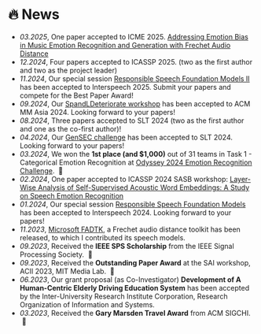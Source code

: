 # 🔥 News
- *03.2025*, One paper accepted to ICME 2025. [Addressing Emotion Bias in Music Emotion Recognition and Generation with Frechet Audio Distance](https://arxiv.org/abs/2409.15545)
- *12.2024*, Four papers accepted to ICASSP 2025. (two as the first author and two as the project leader)
- *11.2024*, Our special session [Responsible Speech Foundation Models II](https://sites.google.com/view/responsiblespeech/) has been accepted to Interspeech 2025. Submit your papers and compete for the Best Paper Award!
- *09.2024*, Our [SpandLDeteriorate workshop](https://sites.google.com/view/spandldeteriorate) has been accepted to ACM MM Asia 2024. Looking forward to your papers!
- *08.2024*, Three papers accepted to SLT 2024 (two as the first author and one as the co-first author)!
- *04.2024*, Our [GenSEC challenge](https://sites.google.com/view/gensec-challenge) has been accepted to SLT 2024. Looking forward to your papers!
- *03.2024*, We won the **1st place (and $1,000)** out of 31 teams in Task 1 - Categorical Emotion Recognition at [Odyssey 2024 Emotion Recognition Challenge](https://www.odyssey2024.org/emotion-recognition-challenge). &nbsp;🎉
- *02.2024*, One paper accepted to ICASSP 2024 SASB workshop: [Layer-Wise Analysis of Self-Supervised Acoustic Word Embeddings: A Study on Speech Emotion Recognition](https://arxiv.org/abs/2402.02617)
- *01.2024*, Our special session [Responsible Speech Foundation Models](https://sites.google.com/view/responsiblespeech/) has been accepted to Interspeech 2024. Looking forward to your papers!
- *11.2023*, [Microsoft FADTK](https://github.com/microsoft/fadtk), a Frechet audio distance toolkit has been released, to which I contributed its speech models.
- *09.2023*, Received the **IEEE SPS Scholarship** from the IEEE Signal Processing Society. &nbsp;🎉
- *09.2023*, Received the **Outstanding Paper Award** at the SAI workshop, ACII 2023, MIT Media Lab. &nbsp;🎉
- *06.2023*, Our grant proposal (as Co-Investigator) **Development of A Human-Centric Elderly Driving Education System** has been accepted by the Inter-University Research Institute Corporation, Research Organization of Information and Systems.
- *03.2023*, Received the **Gary Marsden Travel Award** from ACM SIGCHI. &nbsp;🎉